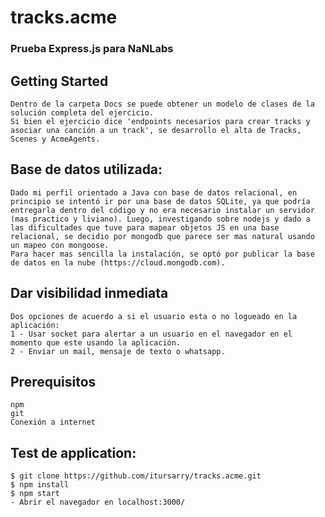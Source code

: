 # tracks.acme
### Prueba Express.js para NaNLabs

## Getting Started
```
Dentro de la carpeta Docs se puede obtener un modelo de clases de la solución completa del ejercicio.
Si bien el ejercicio dice 'endpoints necesarios para crear tracks y asociar una canción a un track', se desarrollo el alta de Tracks, Scenes y AcmeAgents.
```

## Base de datos utilizada:
```
Dado mi perfil orientado a Java con base de datos relacional, en principio se intentó ir por una base de datos SQLite, ya que podría entregarla dentro del código y no era necesario instalar un servidor (mas practico y liviano). Luego, investigando sobre nodejs y dado a las dificultades que tuve para mapear objetos JS en una base relacional, se decidio por mongodb que parece ser mas natural usando un mapeo con mongoose.
Para hacer mas sencilla la instalación, se optó por publicar la base de datos en la nube (https://cloud.mongodb.com).
```

## Dar visibilidad inmediata
```
Dos opciones de acuerdo a si el usuario esta o no logueado en la aplicación:
1 - Usar socket para alertar a un usuario en el navegador en el momento que este usando la aplicación.
2 - Enviar un mail, mensaje de texto o whatsapp.
```

## Prerequisitos
```
npm
git
Conexión a internet
```

## Test de application:

```
$ git clone https://github.com/itursarry/tracks.acme.git
$ npm install
$ npm start
- Abrir el navegador en localhost:3000/
```

